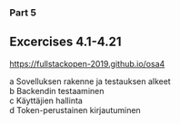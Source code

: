 ### Part 5

## Excercises 4.1-4.21  
https://fullstackopen-2019.github.io/osa4
     
a Sovelluksen rakenne ja testauksen alkeet    
b Backendin testaaminen    
c Käyttäjien hallinta    
d Token-perustainen kirjautuminen    